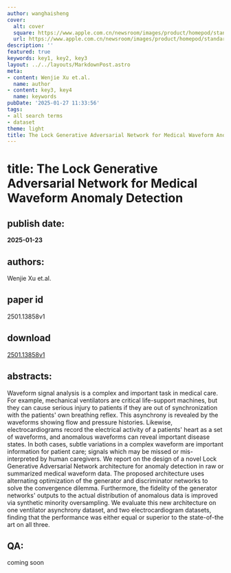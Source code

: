 ```yaml
---
author: wanghaisheng
cover:
  alt: cover
  square: https://www.apple.com.cn/newsroom/images/product/homepod/standard/Apple-HomePod-hero-230118_big.jpg.large_2x.jpg
  url: https://www.apple.com.cn/newsroom/images/product/homepod/standard/Apple-HomePod-hero-230118_big.jpg.large_2x.jpg
description: ''
featured: true
keywords: key1, key2, key3
layout: ../../layouts/MarkdownPost.astro
meta:
- content: Wenjie Xu et.al.
  name: author
- content: key3, key4
  name: keywords
pubDate: '2025-01-27 11:33:56'
tags:
- all search terms
- dataset
theme: light
title: The Lock Generative Adversarial Network for Medical Waveform Anomaly Detection
---
```


# title: The Lock Generative Adversarial Network for Medical Waveform Anomaly Detection 
## publish date: 
**2025-01-23** 
## authors: 
  Wenjie Xu et.al. 
## paper id
2501.13858v1
## download
[2501.13858v1](http://arxiv.org/abs/2501.13858v1)
## abstracts:
Waveform signal analysis is a complex and important task in medical care. For example, mechanical ventilators are critical life-support machines, but they can cause serious injury to patients if they are out of synchronization with the patients' own breathing reflex. This asynchrony is revealed by the waveforms showing flow and pressure histories. Likewise, electrocardiograms record the electrical activity of a patients' heart as a set of waveforms, and anomalous waveforms can reveal important disease states. In both cases, subtle variations in a complex waveform are important information for patient care; signals which may be missed or mis-interpreted by human caregivers.   We report on the design of a novel Lock Generative Adversarial Network architecture for anomaly detection in raw or summarized medical waveform data. The proposed architecture uses alternating optimization of the generator and discriminator networks to solve the convergence dilemma. Furthermore, the fidelity of the generator networks' outputs to the actual distribution of anomalous data is improved via synthetic minority oversampling. We evaluate this new architecture on one ventilator asynchrony dataset, and two electrocardiogram datasets, finding that the performance was either equal or superior to the state-of-the art on all three.
## QA:
coming soon
